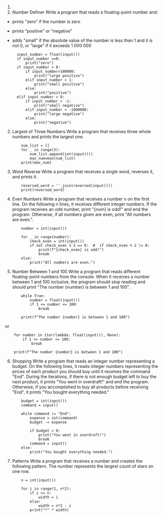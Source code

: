 1.	
2. Number Definer
Write a program that reads a floating-point number and:
*	prints "zero" if the number is zero
*	prints "positive" or "negative"
*	adds "small" if the absolute value of the number is less than 1 and it is not 0, or "large" if it exceeds
  1 000 000

          input_number = float(input())
          if input_number ==0:
              print("zero")
          if input_number > 0:
              if input_number>100000:
                  print("large positive")
              elif input_number < 1:
                  print("small positive")
              else:
                  print("positive")
          elif input_number < 0:
              if input_number > -1:
                  print("small negative")
              elif input_number < -1000000:
                  print("large negative")
              else:
                  print("negative")


2.	Largest of Three Numbers
Write a program that receives three whole numbers and prints the largest one.


            num_list = []
            for _ in range(3):
                num_list.append(int(input()))
                max_num=max(num_list)
            print(max_num)


3.	Word Reverse
Write a program that receives a single word, reverses it, and prints it.


            reversed_word = ''.join(reversed(input()))
            print(reversed_word)


4.	Even Numbers
Write a program that receives a number n on the first line. On the following n lines, 
it receives different integer numbers. If the program receives an odd number, 
print "{num} is odd!" and end the program. Otherwise, if all numbers given are even, print "All numbers are even.".


            number = int(input())
            
            for _ in range(number):
                check_even = int(input())
                if not check_even % 2 == 0:  #  if check_even % 2 != 0:
                    print(f"{check_even} is odd!")
                    break
            else:
                print("All numbers are even.")


5.	Number Between 1 and 100
Write a program that reads different floating-point numbers from the console. 
When it receives a number between 1 and 100 inclusive, the program should stop reading and 
should print "The number {number} is between 1 and 100".


            while True:
                number = float(input())
                if 1 <= number <= 100:
                    break
            
            print(f"The number {number} is between 1 and 100")


or


        for number in iter(lambda: float(input()), None):
            if 1 <= number <= 100:
                break
        
        print(f"The number {number} is between 1 and 100")


6.	Shopping
Write a program that reads an integer number representing a budget. 
On the following lines, it reads integer numbers representing the prices of each product 
you should buy until it receives the command "End".
During the iterations, if there is not enough budget left to buy the next product, 
it prints "You went in overdraft!" and end the program.
Otherwise, if you accomplished to buy all products before receiving "End", it prints "You bought everything needed."


            budget = int(input())
            command = input()
            
            while command != "End":
                expense = int(command)
                budget -= expense
            
                if budget < 0:
                    print("You went in overdraft!")
                    break
                command = input()
            else:
                print("You bought everything needed.")


7.	Patterns
Write a program that receives a number and creates the following pattern. The number represents the largest count of stars on one row.


            n = int(input())
            
            for i in range(1, n*2):
                if i <= n:
                    width = i
                else:
                    width = n*2 - i
                print("*" * width)
